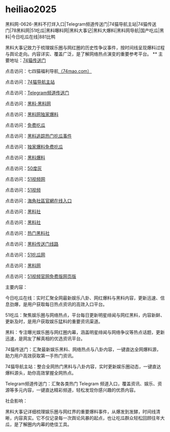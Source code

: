 # heiliao2025
黑料网-0626-黑料不打烊入口|Telegram频道传送门|74猫导航主站|74猫传送门|78黑料网|51吃瓜|黑料曝料网|黑料大事记|黑料大爆料|黑料网导航|国产吃瓜|黑料|今日吃瓜在线|881比鸭

黑料大事记致力于梳理娱乐圈与网红圈的历史性争议事件，按时间线呈现爆料过程与舆论走向。内容详实、覆盖广泛，是了解网络热点演变的重要参考平台。
** 主要地址：<a href="https://74mao.com/">74猫传送门</a>

点击访问：七四猫福利导航<a href="https://74mao.com/">（74mao.com）</a>

点击访问：<a href="https://74mao.com/">74猫导航主站</a>

点击访问：<a href="https://74mao.com/">Telegram频道传送门</a>

点击访问：<a href="https://heiliaolvzlu3.pages.dev">黑料·黑料网</a>

点击访问：<a href="https://heiliaoyvnrda.pages.dev">黑料网独家爆料</a>

点击访问：<a href="https://heiliaoxey7ic.pages.dev">免费吃瓜</a>

点击访问：<a href="https://heiliaoal51na.pages.dev">黑料追踪热门吃瓜事件</a>

点击访问：<a href="https://heiliaoavkush.pages.dev">独家爆料免费吃瓜</a>

点击访问：<a href="https://hj-143.pages.dev/">黑料爆料</a>

点击访问：<a href="https://50dh-01.pages.dev/">50度灰</a>

点击访问：<a href="https://hj-1301.pages.dev/">51视频网</a>

点击访问：<a href="https://hj-1304.pages.dev/">51视频</a>

点击访问：<a href="https://hj-1310.pages.dev/">海角社區官網在线入口</a>

点击访问：<a href="https://hls-07.pages.dev/">黑料社</a>

点击访问：<a href="https://hls-30.pages.dev/">黑料社</a>

点击访问：<a href="https://hls-27.pages.dev/">热门黑料社</a>

点击访问：<a href="https://heiliaochuansong01.pages.dev/">黑料传送门线路</a>

点击访问：<a href="https://heiliao387.pages.dev/">51吃瓜网</a>

点击访问：<a href="https://heiliao478.pages.dev/">黑料网</a>

点击访问：<a href="https://hj-1282.pages.dev/">51视频官网免费版网页版</a>

主要内容：

今日吃瓜在线：实时汇聚全网最新娱乐八卦、网红爆料与黑料内容，更新迅速、信息劲爆，是用户获取每日热点资讯的高效入口平台。

51吃瓜：聚焦娱乐圈与网络热点，平台每日更新明星绯闻与网红黑料，内容新鲜、更新及时，是用户获取娱乐猛料的重要资讯渠道。

黑料：专注曝光娱乐圈与网红圈内幕，涵盖明星绯闻与网络争议等热点话题，更新迅速，是网友了解真相的优选资讯平台。

74猫传送门：汇聚最新娱乐黑料、网络热点与八卦内容，一键直达全网爆料源，助力用户高效获取第一手热门资讯。

74猫导航主站：整合全网热门黑料与八卦内容，实时更新娱乐圈动态，一键直达爆料源头，助你高效掌握全网热点。

Telegram频道传送门：汇聚各类热门 Telegram 频道入口，覆盖资讯、娱乐、资源等多元内容，一键直达精彩频道，轻松发现你感兴趣的优质内容。

社会影响：

黑料大事记详细梳理娱乐圈与网红界的重要爆料事件，从爆发到发酵，时间线清晰，内容真实。它不仅记录每一次舆论风暴的起点，也让吃瓜群众轻松回顾往年大瓜，是了解圈内内幕的绝佳工具。

<span style="display:none;">[Canonical link](）</span>
